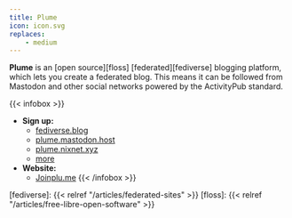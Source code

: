 ```yaml
---
title: Plume
icon: icon.svg
replaces:
    - medium
---
```


**Plume** is an [open source][floss] [federated][fediverse] blogging platform, which lets you create a federated blog. This means it can be followed from Mastodon and other social networks powered by the ActivityPub standard.

{{< infobox >}}
- **Sign up:** 
    - [fediverse.blog](https://fediverse.blog/)
    - [plume.mastodon.host](https://plume.mastodon.host/)
    - [plume.nixnet.xyz](https://plume.nixnet.xyz/)
    - [more](https://joinplu.me/#instances)
- **Website:**
    - [Joinplu.me](https://joinplu.me/)
{{< /infobox >}}

[fediverse]: {{< relref "/articles/federated-sites" >}}
[floss]: {{< relref "/articles/free-libre-open-software" >}}